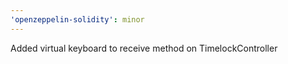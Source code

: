 ```yaml
---
'openzeppelin-solidity': minor
---
```


Added virtual keyboard to receive method on TimelockController
